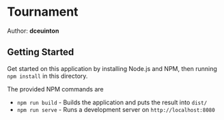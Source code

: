 # Tournament

Author: **dceuinton**

## Getting Started 

Get started on this application by installing Node.js and NPM, then running 
`npm install` in this directory.

The provided NPM commands are

- `npm run build` - Builds the application and puts the result into `dist/`
- `npm run serve` - Runs a development server on `http://localhost:8080`


